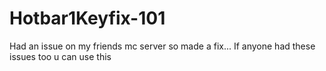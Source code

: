 # Hotbar1Keyfix-101
Had an issue on my friends mc server so made a fix...
If anyone had these issues too u can use this

